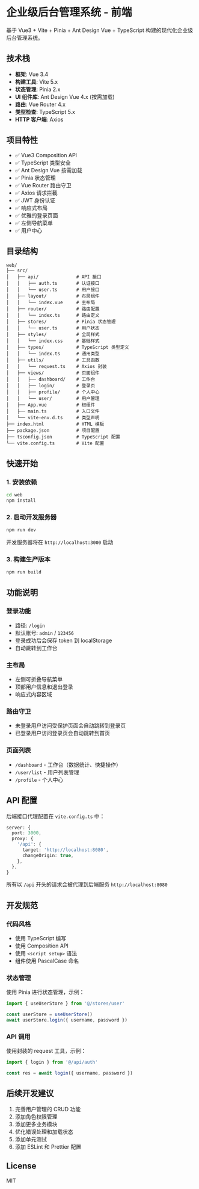 # 企业级后台管理系统 - 前端

基于 Vue3 + Vite + Pinia + Ant Design Vue + TypeScript 构建的现代化企业级后台管理系统。

## 技术栈

- **框架**: Vue 3.4
- **构建工具**: Vite 5.x
- **状态管理**: Pinia 2.x
- **UI 组件库**: Ant Design Vue 4.x (按需加载)
- **路由**: Vue Router 4.x
- **类型检查**: TypeScript 5.x
- **HTTP 客户端**: Axios

## 项目特性

- ✅ Vue3 Composition API
- ✅ TypeScript 类型安全
- ✅ Ant Design Vue 按需加载
- ✅ Pinia 状态管理
- ✅ Vue Router 路由守卫
- ✅ Axios 请求拦截
- ✅ JWT 身份认证
- ✅ 响应式布局
- ✅ 优雅的登录页面
- ✅ 左侧导航菜单
- ✅ 用户中心

## 目录结构

```
web/
├── src/
│   ├── api/              # API 接口
│   │   ├── auth.ts       # 认证接口
│   │   └── user.ts       # 用户接口
│   ├── layout/           # 布局组件
│   │   └── index.vue     # 主布局
│   ├── router/           # 路由配置
│   │   └── index.ts      # 路由定义
│   ├── stores/           # Pinia 状态管理
│   │   └── user.ts       # 用户状态
│   ├── styles/           # 全局样式
│   │   └── index.css     # 基础样式
│   ├── types/            # TypeScript 类型定义
│   │   └── index.ts      # 通用类型
│   ├── utils/            # 工具函数
│   │   └── request.ts    # Axios 封装
│   ├── views/            # 页面组件
│   │   ├── dashboard/    # 工作台
│   │   ├── login/        # 登录页
│   │   ├── profile/      # 个人中心
│   │   └── user/         # 用户管理
│   ├── App.vue           # 根组件
│   ├── main.ts           # 入口文件
│   └── vite-env.d.ts     # 类型声明
├── index.html            # HTML 模板
├── package.json          # 项目配置
├── tsconfig.json         # TypeScript 配置
└── vite.config.ts        # Vite 配置
```

## 快速开始

### 1. 安装依赖

```bash
cd web
npm install
```

### 2. 启动开发服务器

```bash
npm run dev
```

开发服务器将在 `http://localhost:3000` 启动

### 3. 构建生产版本

```bash
npm run build
```

## 功能说明

### 登录功能

- 路径: `/login`
- 默认账号: `admin` / `123456`
- 登录成功后会保存 token 到 localStorage
- 自动跳转到工作台

### 主布局

- 左侧可折叠导航菜单
- 顶部用户信息和退出登录
- 响应式内容区域

### 路由守卫

- 未登录用户访问受保护页面会自动跳转到登录页
- 已登录用户访问登录页会自动跳转到首页

### 页面列表

- `/dashboard` - 工作台（数据统计、快捷操作）
- `/user/list` - 用户列表管理
- `/profile` - 个人中心

## API 配置

后端接口代理配置在 `vite.config.ts` 中：

```typescript
server: {
  port: 3000,
  proxy: {
    '/api': {
      target: 'http://localhost:8080',
      changeOrigin: true,
    },
  },
}
```

所有以 `/api` 开头的请求会被代理到后端服务 `http://localhost:8080`

## 开发规范

### 代码风格

- 使用 TypeScript 编写
- 使用 Composition API
- 使用 `<script setup>` 语法
- 组件使用 PascalCase 命名

### 状态管理

使用 Pinia 进行状态管理，示例：

```typescript
import { useUserStore } from '@/stores/user'

const userStore = useUserStore()
await userStore.login({ username, password })
```

### API 调用

使用封装的 request 工具，示例：

```typescript
import { login } from '@/api/auth'

const res = await login({ username, password })
```

## 后续开发建议

1. 完善用户管理的 CRUD 功能
2. 添加角色权限管理
3. 添加更多业务模块
4. 优化错误处理和加载状态
5. 添加单元测试
6. 添加 ESLint 和 Prettier 配置

## License

MIT

